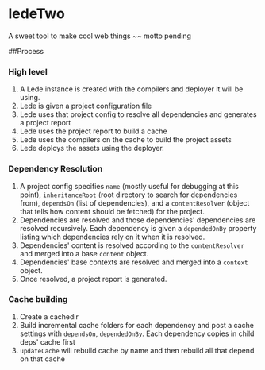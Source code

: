 # ledeTwo
A sweet tool to make cool web things ~~ motto pending

##Process
### High level
1. A Lede instance is created with the compilers and deployer it will be using.
2. Lede is given a project configuration file
3. Lede uses that project config to resolve all dependencies and generates a project report
4. Lede uses the project report to build a cache
5. Lede uses the compilers on the cache to build the project assets
6. Lede deploys the assets using the deployer.

### Dependency Resolution
1. A project config specifies `name` (mostly useful for debugging at this point), `inheritanceRoot` (root directory to search for dependencies from), `dependsOn` (list of dependencies), and a `contentResolver` (object that tells how content should be fetched) for the project.
2. Dependencies are resolved and those dependencies' dependencies are resolved recursively. Each dependency is given a `dependedOnBy` property listing which dependencies rely on it when it is resolved.
3. Dependencies' content is resolved according to the `contentResolver` and merged into a base `content` object.
4. Dependencies' base contexts are resolved and merged into a `context` object.
5. Once resolved, a project report is generated.

### Cache building
1. Create a cachedir
2. Build incremental cache folders for each dependency and post a cache settings with `dependsOn`, `dependedOnBy`. Each dependency copies  in child deps' cache first
3. `updateCache` will rebuild cache by name and then rebuild all that depend on that cache